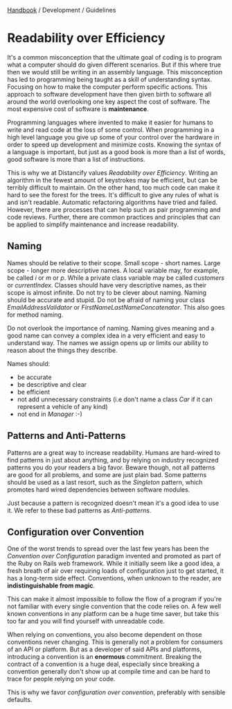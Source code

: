 [Handbook](../../README.md) / Development / Guidelines

# Readability over Efficiency

It's a common misconception that the ultimate goal of coding is to program what a computer should do given different scenarios. But if this where true then we would still be writing in an assembly language. This misconception has led to programming being taught as a skill of understanding syntax. Focusing on how to make the computer perform specific actions. This approach to software development have then given birth to software all around the world overlooking one key aspect the cost of software. The most expensive cost of software is **maintenance**.

Programming languages where invented to make it easier for humans to write and read code at the loss of some control. When programming in a high level language you give up some of your control over the hardware in order to speed up development and minimize costs. Knowing the syntax of a language is important, but just as a good book is more than a list of words, good software is more than a list of instructions.

This is why we at Distancify values *Readability over Efficiency*. Writing an algorithm in the fewest amount of keystrokes may be efficient, but can be terribly difficult to maintain. On the other hand, too much code can make it hard to see the forest for the trees. It's difficult to give any rules of what is and isn't readable. Automatic refactoring algorithms have tried and failed. However, there are processes that can help such as pair programming and code reviews. Further, there are common practices and principles that can be applied to simplify maintenance and increase readability.

## Naming

Names should be relative to their scope. Small scope - short names. Large scope - longer more descriptive names. A local variable may, for example, be called *i* or *m* or *p*. While a private class variable may be called *customers* or *currentIndex*. Classes should have very descriptive names, as their scope is almost infinite. Do not try to be clever about naming. Naming should be accurate and stupid. Do not be afraid of naming your class *EmailAddressValidator* or *FirstNameLastNameConcatenator*. This also goes for method naming.

Do not overlook the importance of naming. Naming gives meaning and a good name can convey a complex idea in a very efficient and easy to understand way. The names we assign opens up or limits our ability to reason about the things they describe.

Names should:

* be accurate
* be descriptive and clear
* be efficient
* not add unnecessary constraints (i.e don't name a class *Car* if it can represent a vehicle of any kind)
* not end in *Manager* :-)

## Patterns and Anti-Patterns

Patterns are a great way to increase readability. Humans are hard-wired to find patterns in just about anything, and by relying on industry recognized patterns you do your readers a big favor. Beware though, not all patterns are good for all problems, and some are just plain bad. Some patterns should be used as a last resort, such as the *Singleton* pattern, which promotes hard wired dependencies between software modules.

Just because a pattern is recognized doesn't mean it's a good idea to use it. We refer to these bad patterns as *Anti-patterns*.

## Configuration over Convention

One of the worst trends to spread over the last few years has been the *Convention over Configuration* paradigm invented and promoted as part of the Ruby on Rails web framework. While it initially seem like a good idea, a fresh breath of air over requiring loads of configuration just to get started, it has a long-term side effect. Conventions, when unknown to the reader, are **indistinguishable from magic**.

This can make it almost impossible to follow the flow of a program if you're not familiar with every single convention that the code relies on. A few well known conventions in any platform can be a huge time saver, but take this too far and you will find yourself with unreadable code.

When relying on conventions, you also become dependent on those conventions never changing. This is generally not a problem for consumers of an API or platform. But as a developer of said APIs and platforms, introducing a convention is an **enormous** commitment. Breaking the contract of a convention is a huge deal, especially since breaking a convention generally don't show up at compile time and can be hard to trace for people relying on your code.

This is why we favor *configuration over convention*, preferably with sensible defaults.
